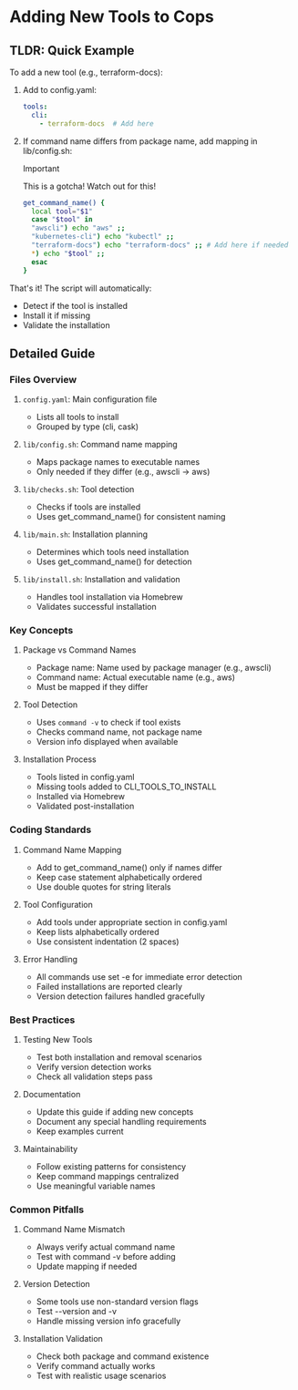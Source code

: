 # Adding New Tools to Cops

## TLDR: Quick Example

To add a new tool (e.g., terraform-docs):

1. Add to config.yaml:

    ```yaml
    tools:
      cli:
        - terraform-docs  # Add here
    ```

2. If command name differs from package name, add mapping in lib/config.sh:

    > [!IMPORTANT]
    > This is a gotcha! Watch out for this!

    ```bash
    get_command_name() {
      local tool="$1"
      case "$tool" in
      "awscli") echo "aws" ;;
      "kubernetes-cli") echo "kubectl" ;;
      "terraform-docs") echo "terraform-docs" ;; # Add here if needed
      *) echo "$tool" ;;
      esac
    }
    ```

That's it! The script will automatically:

- Detect if the tool is installed
- Install it if missing
- Validate the installation

## Detailed Guide

### Files Overview

1. `config.yaml`: Main configuration file
   - Lists all tools to install
   - Grouped by type (cli, cask)

2. `lib/config.sh`: Command name mapping
   - Maps package names to executable names
   - Only needed if they differ (e.g., awscli → aws)

3. `lib/checks.sh`: Tool detection
   - Checks if tools are installed
   - Uses get_command_name() for consistent naming

4. `lib/main.sh`: Installation planning
   - Determines which tools need installation
   - Uses get_command_name() for detection

5. `lib/install.sh`: Installation and validation
   - Handles tool installation via Homebrew
   - Validates successful installation

### Key Concepts

1. Package vs Command Names
   - Package name: Name used by package manager (e.g., awscli)
   - Command name: Actual executable name (e.g., aws)
   - Must be mapped if they differ

2. Tool Detection
   - Uses `command -v` to check if tool exists
   - Checks command name, not package name
   - Version info displayed when available

3. Installation Process
   - Tools listed in config.yaml
   - Missing tools added to CLI_TOOLS_TO_INSTALL
   - Installed via Homebrew
   - Validated post-installation

### Coding Standards

1. Command Name Mapping
   - Add to get_command_name() only if names differ
   - Keep case statement alphabetically ordered
   - Use double quotes for string literals

2. Tool Configuration
   - Add tools under appropriate section in config.yaml
   - Keep lists alphabetically ordered
   - Use consistent indentation (2 spaces)

3. Error Handling
   - All commands use set -e for immediate error detection
   - Failed installations are reported clearly
   - Version detection failures handled gracefully

### Best Practices

1. Testing New Tools
   - Test both installation and removal scenarios
   - Verify version detection works
   - Check all validation steps pass

2. Documentation
   - Update this guide if adding new concepts
   - Document any special handling requirements
   - Keep examples current

3. Maintainability
   - Follow existing patterns for consistency
   - Keep command mappings centralized
   - Use meaningful variable names

### Common Pitfalls

1. Command Name Mismatch
   - Always verify actual command name
   - Test with command -v before adding
   - Update mapping if needed

2. Version Detection
   - Some tools use non-standard version flags
   - Test --version and -v
   - Handle missing version info gracefully

3. Installation Validation
   - Check both package and command existence
   - Verify command actually works
   - Test with realistic usage scenarios
